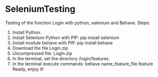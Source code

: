 # SeleniumTesting
Testing of the function Login with python, selenium and Behave.
Steps:
1. Install Python.
2. Install Selenium Python with PIP: pip install selenium
3. Install module behave with PIP: pip install behave
4. Download the file Login.zip
5. Uncompressed file: Login.zip
6. In the terminal, set the directory /login/features.
7. In the terminal execute commands: behave name_feature_file.feature
Ready, enjoy it!

